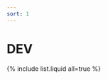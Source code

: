 ```yaml
---
sort: 1
---
```


# DEV 

<!-- 
```
{% raw %}{% include list.liquid all=true %}{% endraw %}
``` -->

{% include list.liquid all=true %}
